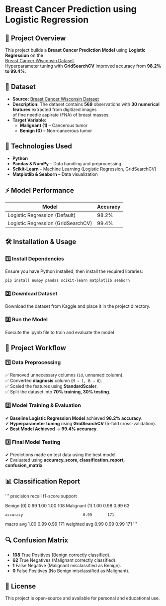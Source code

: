 # Breast Cancer Prediction using Logistic Regression  

## 📌 Project Overview  
This project builds a **Breast Cancer Prediction Model** using **Logistic Regression** on the  
[Breast Cancer Wisconsin Dataset](https://www.kaggle.com/datasets/uciml/breast-cancer-wisconsin-data).  
Hyperparameter tuning with **GridSearchCV** improved accuracy from **98.2% to 99.4%**.  

## 📂 Dataset  
- **Source:** [Breast Cancer Wisconsin Dataset](https://www.kaggle.com/datasets/uciml/breast-cancer-wisconsin-data)  
- **Description:** The dataset contains **569** observations with **30 numerical features** extracted from digitized images  
  of fine needle aspirate (FNA) of breast masses.  
- **Target Variable:**  
  - **Malignant (1)** – Cancerous tumor  
  - **Benign (0)** – Non-cancerous tumor  

## 🚀 Technologies Used  
- **Python**  
- **Pandas & NumPy** – Data handling and preprocessing  
- **Scikit-Learn** – Machine Learning (Logistic Regression, GridSearchCV)  
- **Matplotlib & Seaborn** – Data visualization  

## ⚡ Model Performance  
| Model | Accuracy |
|--------|---------|
| Logistic Regression (Default) | 98.2% |
| Logistic Regression (GridSearchCV) | 99.4% |

## 🛠️ Installation & Usage  
### **1️⃣ Install Dependencies**  
Ensure you have Python installed, then install the required libraries:  
```bash
pip install numpy pandas scikit-learn matplotlib seaborn
```

### **2️⃣ Download Dataset**  
Download the dataset from Kaggle and place it in the project directory.  

### **3️⃣ Run the Model**  
Execute the ipynb file to train and evaluate the model

## 📜 Project Workflow  
### **1️⃣ Data Preprocessing**  
✅ Removed unnecessary columns (`id`, unnamed column).  
✅ Converted **diagnosis** column (`M → 1, B → 0`).  
✅ Scaled the features using **StandardScaler**.  
✅ Split the dataset into **70% training, 30% testing**.  

### **2️⃣ Model Training & Evaluation**  
✔ **Baseline Logistic Regression Model** achieved **98.2% accuracy**.  
✔ **Hyperparameter tuning** using **GridSearchCV** (5-fold cross-validation).  
✔ **Best Model Achieved** → **99.4% accuracy**.  

### **3️⃣ Final Model Testing**  
✔ Predictions made on test data using the best model.  
✔ Evaluated using **accuracy_score, classification_report, confusion_matrix**.  

## 📊 Classification Report  
'''
              precision    recall  f1-score   support

   Benign (0)       0.99      1.00      1.00       108
Malignant (1)       1.00      0.98      0.99        63

    accuracy                           0.99       171
   macro avg       1.00      0.99      0.99       171
weighted avg       0.99      0.99      0.99       171
'''
## 🔍 Confusion Matrix  

- **108** True Positives (Benign correctly classified).  
- **62** True Negatives (Malignant correctly classified).  
- **1** False Negative (Malignant misclassified as Benign).  
- **0** False Positives (No Benign misclassified as Malignant).  


## 📜 License  
This project is open-source and available for personal and educational use.  
